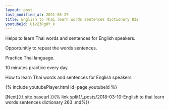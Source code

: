 ```yaml
---
layout: post
last_modified_at: 2021-03-29
title: English to Thai learn words sentences dictionary 832 
youtubeId: UivZ3RgOY_k
---
```

 
 
Helps to learn Thai words and sentences for English speakers.

Opportunitiy to repeat the words sentences. 

Practice Thai language. 
 
10 minutes practice every day. 
 
How to learn Thai words and sentences for English speakers 
 
{% include youtubePlayer.html id=page.youtubeId %}
 
 
[Next]({{ site.baseurl }}{% link  split1/_posts/2018-03-10-English to thai learn words sentences dictionary 263 .md%})
 
